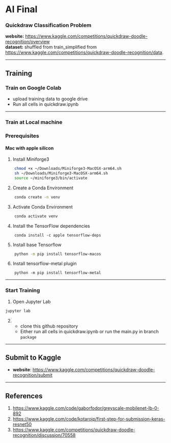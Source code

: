 # AI Final

### Quickdraw Classification Problem
**website:** https://www.kaggle.com/competitions/quickdraw-doodle-recognition/overview <br>
**dataset:** shuffled from train_simplified from https://www.kaggle.com/competitions/quickdraw-doodle-recognition/data.

---
## Training

### Train on Google Colab
- upload training data to google drive
- Run all cells in quickdraw.ipynb 
---
### Train at Local machine
### Prerequisites
#### Mac with apple silicon
1. Install Miniforge3
```sh
    chmod +x ~/Downloads/Miniforge3-MacOSX-arm64.sh
    sh ~/Downloads/Miniforge3-MacOSX-arm64.sh
    source ~/miniforge3/bin/activate
```
2. Create a Conda Environment
```sh
    conda create -n venv
```
3. Activate Conda Environment
```sh
    conda activate venv
```
4. Install the TensorFlow dependencies
```
    conda install -c apple tensorflow-deps
```
5. Install base Tensorflow
```sh
    python -m pip install tensorflow-macos
```
6. Install tensorflow-metal plugin
```
    python -m pip install tensorflow-metal
```
---
### Start Training
1. Open Jupyter Lab
```sh
jupyter lab
```
2. 
    - clone this github repository
    - Either run all cells in quickdraw.ipynb or run the main.py in branch `package`
---
## Submit to Kaggle
- **website**: https://www.kaggle.com/competitions/quickdraw-doodle-recognition/submit

---
## References
1. https://www.kaggle.com/code/gaborfodor/greyscale-mobilenet-lb-0-892
2. https://www.kaggle.com/code/kotarojp/first-step-for-submission-keras-resnet50
3. https://www.kaggle.com/competitions/quickdraw-doodle-recognition/discussion/70558
